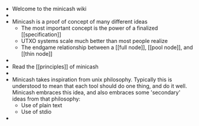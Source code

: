 - Welcome to the minicash wiki
-
- Minicash is a proof of concept of many different ideas
	- The most important concept is the power of a finalized [[specification]]
	- UTXO systems scale much better than most people realize
	- The endgame relationship between a [[full node]], [[pool node]], and [[thin node]]
-
- Read the [[principles]] of minicash
-
- Minicash takes inspiration from unix philosophy. Typically this is understood to mean that each tool should do one thing, and do it well. Minicash embraces this idea, and also embraces some 'secondary' ideas from that philosophy:
	- Use of plain text
	- Use of stdio
-